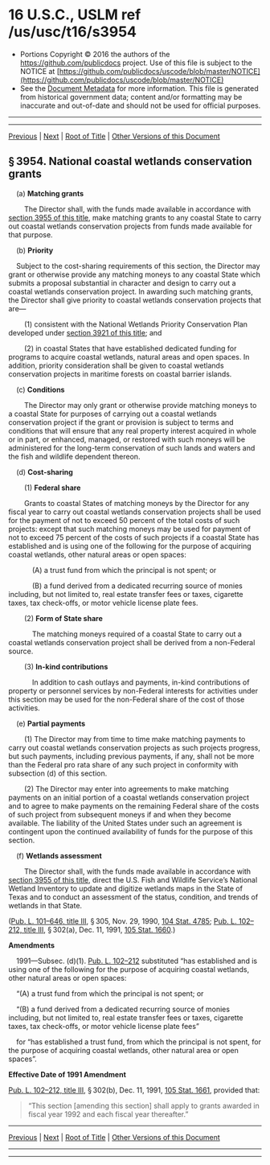---
---

# 16 U.S.C., USLM ref /us/usc/t16/s3954

* Portions Copyright © 2016 the authors of the https://github.com/publicdocs project.
  Use of this file is subject to the NOTICE at [https://github.com/publicdocs/uscode/blob/master/NOTICE](https://github.com/publicdocs/uscode/blob/master/NOTICE)
* See the [Document Metadata](././../../../..//README.md) for more information.
  This file is generated from historical government data; content and/or formatting may be inaccurate and out-of-date and should not be used for official purposes.

----------
----------

[Previous](./../../../..//us/usc/t16/ch59A/m__us_usc_t16_s3953.md) | [Next](./../../../..//us/usc/t16/ch59A/m__us_usc_t16_s3955.md) | [Root of Title](./../../../../) | [Other Versions of this Document](https://publicdocs.github.io/go/links?ns=uslm&ref=%2Fus%2Fusc%2Ft16%2Fs3954)

## § 3954. National coastal wetlands conservation grants

    (a) __Matching grants__ 

        The Director shall, with the funds made available in accordance with [section 3955 of this title][/us/usc/t16/s3955], make matching grants to any coastal State to carry out coastal wetlands conservation projects from funds made available for that purpose.

    (b) __Priority__ 

    Subject to the cost-sharing requirements of this section, the Director may grant or otherwise provide any matching moneys to any coastal State which submits a proposal substantial in character and design to carry out a coastal wetlands conservation project. In awarding such matching grants, the Director shall give priority to coastal wetlands conservation projects that are—

        (1) consistent with the National Wetlands Priority Conservation Plan developed under [section 3921 of this title][/us/usc/t16/s3921]; and

        (2) in coastal States that have established dedicated funding for programs to acquire coastal wetlands, natural areas and open spaces. In addition, priority consideration shall be given to coastal wetlands conservation projects in maritime forests on coastal barrier islands.

    (c) __Conditions__ 

        The Director may only grant or otherwise provide matching moneys to a coastal State for purposes of carrying out a coastal wetlands conservation project if the grant or provision is subject to terms and conditions that will ensure that any real property interest acquired in whole or in part, or enhanced, managed, or restored with such moneys will be administered for the long-term conservation of such lands and waters and the fish and wildlife dependent thereon.

    (d) __Cost-sharing__ 

        (1) __Federal share__ 

        Grants to coastal States of matching moneys by the Director for any fiscal year to carry out coastal wetlands conservation projects shall be used for the payment of not to exceed 50 percent of the total costs of such projects: except that such matching moneys may be used for payment of not to exceed 75 percent of the costs of such projects if a coastal State has established and is using one of the following for the purpose of acquiring coastal wetlands, other natural areas or open spaces:

            (A) a trust fund from which the principal is not spent; or

            (B) a fund derived from a dedicated recurring source of monies including, but not limited to, real estate transfer fees or taxes, cigarette taxes, tax check-offs, or motor vehicle license plate fees.

        (2) __Form of State share__ 

            The matching moneys required of a coastal State to carry out a coastal wetlands conservation project shall be derived from a non-Federal source.

        (3) __In-kind contributions__ 

            In addition to cash outlays and payments, in-kind contributions of property or personnel services by non-Federal interests for activities under this section may be used for the non-Federal share of the cost of those activities.

    (e) __Partial payments__ 

        (1) The Director may from time to time make matching payments to carry out coastal wetlands conservation projects as such projects progress, but such payments, including previous payments, if any, shall not be more than the Federal pro rata share of any such project in conformity with subsection (d) of this section.

        (2) The Director may enter into agreements to make matching payments on an initial portion of a coastal wetlands conservation project and to agree to make payments on the remaining Federal share of the costs of such project from subsequent moneys if and when they become available. The liability of the United States under such an agreement is contingent upon the continued availability of funds for the purpose of this section.

    (f) __Wetlands assessment__ 

        The Director shall, with the funds made available in accordance with [section 3955 of this title][/us/usc/t16/s3955], direct the U.S. Fish and Wildlife Service’s National Wetland Inventory to update and digitize wetlands maps in the State of Texas and to conduct an assessment of the status, condition, and trends of wetlands in that State.

([Pub. L. 101–646, title III][/us/pl/101/646/tIII], § 305, Nov. 29, 1990, [104 Stat. 4785][/us/stat/104/4785]; [Pub. L. 102–212, title III][/us/pl/102/212/tIII], § 302(a), Dec. 11, 1991, [105 Stat. 1660][/us/stat/105/1660].)

 __Amendments__ 

    1991—Subsec. (d)(1). [Pub. L. 102–212][/us/pl/102/212] substituted “has established and is using one of the following for the purpose of acquiring coastal wetlands, other natural areas or open spaces:

    “(A) a trust fund from which the principal is not spent; or

    “(B) a fund derived from a dedicated recurring source of monies including, but not limited to, real estate transfer fees or taxes, cigarette taxes, tax check-offs, or motor vehicle license plate fees”

    for “has established a trust fund, from which the principal is not spent, for the purpose of acquiring coastal wetlands, other natural area or open spaces”.

 __Effective Date of 1991 Amendment__ 

[Pub. L. 102–212, title III][/us/pl/102/212/tIII], § 302(b), Dec. 11, 1991, [105 Stat. 1661][/us/stat/105/1661], provided that: 

> “This section \[amending this section\] shall apply to grants awarded in fiscal year 1992 and each fiscal year thereafter.”

----------

[Previous](./../../../..//us/usc/t16/ch59A/m__us_usc_t16_s3953.md) | [Next](./../../../..//us/usc/t16/ch59A/m__us_usc_t16_s3955.md) | [Root of Title](./../../../../) | [Other Versions of this Document](https://publicdocs.github.io/go/links?ns=uslm&ref=%2Fus%2Fusc%2Ft16%2Fs3954)

----------
----------

[/us/usc/t16/s3955]: https://publicdocs.github.io/go/links?ns=uslm&ref=%2Fus%2Fusc%2Ft16%2Fs3955
[/us/usc/t16/s3921]: https://publicdocs.github.io/go/links?ns=uslm&ref=%2Fus%2Fusc%2Ft16%2Fs3921
[/us/usc/t16/s3955]: https://publicdocs.github.io/go/links?ns=uslm&ref=%2Fus%2Fusc%2Ft16%2Fs3955
[/us/pl/101/646/tIII]: https://publicdocs.github.io/go/links?ns=uslm&ref=%2Fus%2Fpl%2F101%2F646%2FtIII
[/us/stat/104/4785]: https://publicdocs.github.io/go/links?ns=uslm&ref=%2Fus%2Fstat%2F104%2F4785
[/us/pl/102/212/tIII]: https://publicdocs.github.io/go/links?ns=uslm&ref=%2Fus%2Fpl%2F102%2F212%2FtIII
[/us/stat/105/1660]: https://publicdocs.github.io/go/links?ns=uslm&ref=%2Fus%2Fstat%2F105%2F1660
[/us/pl/102/212]: https://publicdocs.github.io/go/links?ns=uslm&ref=%2Fus%2Fpl%2F102%2F212
[/us/pl/102/212/tIII]: https://publicdocs.github.io/go/links?ns=uslm&ref=%2Fus%2Fpl%2F102%2F212%2FtIII
[/us/stat/105/1661]: https://publicdocs.github.io/go/links?ns=uslm&ref=%2Fus%2Fstat%2F105%2F1661


